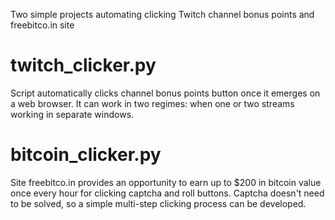 Two simple projects automating clicking Twitch channel bonus points and freebitco.in site

# twitch_clicker.py

Script automatically clicks channel bonus points button once it emerges on a web browser. It can work in two regimes: when one or two streams working in separate windows.

# bitcoin_clicker.py

Site freebitco.in provides an opportunity to earn up to $200 in bitcoin value once every hour for clicking captcha and roll buttons. Captcha doesn't need to be solved, so a simple multi-step clicking process can be developed.
